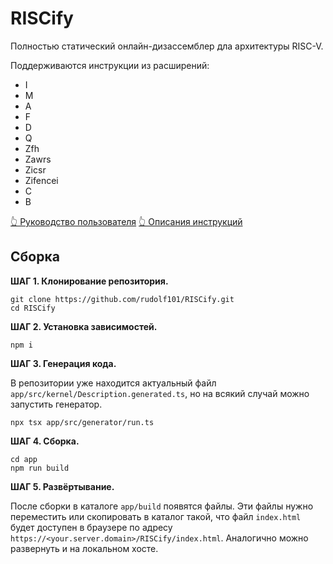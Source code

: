 # RISCify

Полностью статический онлайн-дизассемблер дла архитектуры RISC-V.

Поддерживаются инструкции из расширений:
- I
- M
- A
- F
- D
- Q
- Zfh
- Zawrs
- Zicsr
- Zifencei
- C
- B

[👆 Руководство пользователя](./doc/README.md)
[👆 Описания инструкций](./dsl/README.md)

## Сборка

**ШАГ 1. Клонирование репозитория.**

```
git clone https://github.com/rudolf101/RISCify.git
cd RISCify
```

**ШАГ 2. Установка зависимостей.**

```
npm i
```

**ШАГ 3. Генерация кода.**

В репозитории уже находится актуальный файл `app/src/kernel/Description.generated.ts`,
но на всякий случай можно запустить генератор.

```
npx tsx app/src/generator/run.ts
```

**ШАГ 4. Сборка.**

```
cd app
npm run build
```

**ШАГ 5. Развёртывание.**

После сборки в каталоге `app/build` появятся файлы.
Эти файлы нужно переместить или скопировать в каталог такой,
что файл `index.html` будет доступен в браузере по адресу
`https://<your.server.domain>/RISCify/index.html`.
Аналогично можно развернуть и на локальном хосте.
